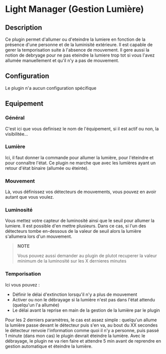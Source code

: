 # Light Manager  (Gestion Lumière)

## Description

Ce plugin permet d'allumer ou d'eteindre la lumiere en fonction de la présence d'une personne et de la luminisité extérieure. Il est capable de gerer la temporisation suite à l'absence de mouvement. Il gere aussi la notion de debryage pour ne pas eteindre la lumiere trop tot si vous l'avez allumée manuellement et qu'il n'y a pas de mouvement.

## Configuration

Le plugin n'a aucun configuration spécifique

## Equipement

### Général

C'est ici que vous definisez le nom de l'équipement, si il est actif ou non, la visibilitée...

### Lumière

Ici, il faut donner la commande pour allumer la lumière, pour l'éteindre et pour connaître l'état. Ce plugin ne marche que avec les lumières ayant un retour d'état binaire (allumée ou éteinte).

### Mouvement

Là, vous définissez vos détecteurs de mouvements, vous pouvez en avoir autant que vous voulez.

### Luminosité

Vous mettez votre capteur de luminosité ainsi que le seuil pour allumer la lumiere. Il est possible d'en mettre plusieurs. Dans ce cas, si l'un des détecteurs tombe en-dessous de la valeur de seuil alors la lumière s'allumera lors d'un mouvement.

>**NOTE**
>
>Vous pouvez aussi demander au plugin de plutot recuperer la valeur minimum de la luminosité sur les X dernieres minutes

### Temporisation

Ici vous pouvez :

- Définir le délai d'extinction lorsqu'il n'y a plus de mouvement
- Activer ou non le débrayage si la lumière n'est pas dans l'état attendu (quelqu'un l'a allumée)
- Le délai avant la reprise en main de la gestion de la lumière par le plugin 

Pour les 2 derniers paramètres, le cas est assez simple : quelqu'un allume la lumière passe devant le détecteur puis s'en va, au bout du XX secondes le détecteur renvoie l'information comme quoi il n'y a personne, puis passé 1 minute (dans mon cas) le plugin devrait éteindre la lumière. Avec le débrayage, le plugin ne va rien faire et attendre 5 min avant de reprendre en gestion automatique et éteindre la lumière.</p>
